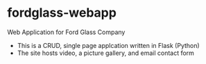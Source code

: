 # fordglass-webapp
 Web Application for Ford Glass Company
 - This is a CRUD, single page applcation written in Flask (Python)
 - The site hosts video, a picture gallery, and email contact form
